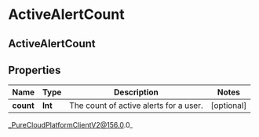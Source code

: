# ActiveAlertCount

## ActiveAlertCount

## Properties

|Name | Type | Description | Notes|
|------------ | ------------- | ------------- | -------------|
| **count** | **Int** | The count of active alerts for a user. | [optional] |



_PureCloudPlatformClientV2@156.0.0_
